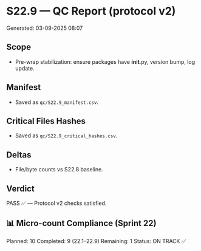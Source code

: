 # S22.9 — QC Report (protocol v2)
Generated: 03-09-2025 08:07

## Scope
- Pre-wrap stabilization: ensure packages have __init__.py, version bump, log update.

## Manifest
- Saved as `qc/S22.9_manifest.csv`.

## Critical Files Hashes
- Saved as `qc/S22.9_critical_hashes.csv`.

## Deltas
- File/byte counts vs S22.8 baseline.

## Verdict
PASS ✅ — Protocol v2 checks satisfied.

## 📊 Micro-count Compliance (Sprint 22)
Planned: 10
Completed: 9 (22.1–22.9)
Remaining: 1
Status: ON TRACK ✅
